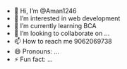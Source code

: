- 👋 Hi, I’m @Aman1246
- 👀 I’m interested in web development
- 🌱 I’m currently learning BCA
- 💞️ I’m looking to collaborate on ...
- 📫 How to reach me 9062069738
- 😄 Pronouns: ...
- ⚡ Fun fact: ...

<!---
Aman1246/Aman1246 is a ✨ special ✨ repository because its `README.md` (this file) appears on your GitHub profile.
You can click the Preview link to take a look at your changes.
--->
